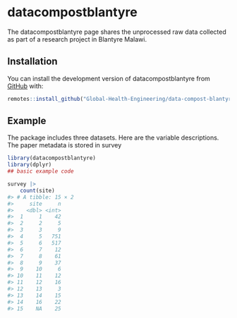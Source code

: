<!-- README.md is generated from README.Rmd. Please edit that file -->



# datacompostblantyre

<!-- badges: start -->
<!-- badges: end -->

The datacompostblantyre page shares the unprocessed raw data collected as part 
of a research project in Blantyre Malawi.

## Installation

You can install the development version of datacompostblantyre from [GitHub](https://github.com/) with:

``` r
remotes::install_github("Global-Health-Engineering/data-compost-blantyre-malawi")
```

## Example

The package includes three datasets. Here are the variable descriptions. The paper metadata is stored in survey


```r
library(datacompostblantyre)
library(dplyr)
## basic example code

survey |> 
    count(site)
#> # A tibble: 15 × 2
#>     site     n
#>    <dbl> <int>
#>  1     1    42
#>  2     2     5
#>  3     3     9
#>  4     5   751
#>  5     6   517
#>  6     7    12
#>  7     8    61
#>  8     9    37
#>  9    10     6
#> 10    11    12
#> 11    12    16
#> 12    13     3
#> 13    14    15
#> 14    16    22
#> 15    NA    25
```


